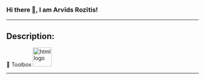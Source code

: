 ### Hi there 👋, I am Arvīds Rozītis!
---
Description: 
---
🧰 Toolbox
<img src="https://cdn.worldvectorlogo.com/logos/html-1.svg" alt="html logo" width="50" height='50'/>


---

<!--
**ArvidsRozitis/ArvidsRozitis** is a ✨ _special_ ✨ repository because its `README.md` (this file) appears on your GitHub profile.


Here are some ideas to get you started:

- 🔭 I’m currently working on ...
- 🌱 I’m currently learning ...
- 👯 I’m looking to collaborate on ...
- 🤔 I’m looking for help with ...
- 💬 Ask me about ...
- 📫 How to reach me: ...
- 😄 Pronouns: ...
- ⚡ Fun fact: ...
-->
